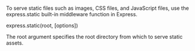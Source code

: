 

# 
To serve static files such as images, CSS files, and JavaScript files, use the express.static built-in middleware function in Express.

express.static(root, [options])

The root argument specifies the root directory from which to serve static assets.